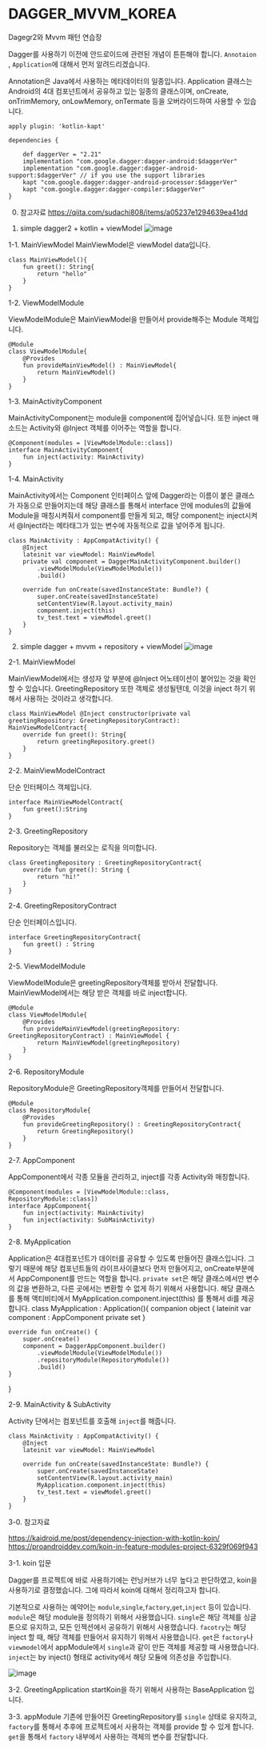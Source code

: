 # DAGGER_MVVM_KOREA
Dagegr2와 Mvvm 패턴 연습장

Dagger를 사용하기 이전에 안드로이드에 관련된 개념이 튼튼해야 합니다.
`Annotaion` , `Application`에 대해서 먼저 알려드리겠습니다.

Annotation은 Java에서 사용하는 메타데이터의 일종입니다.
Application 클래스는 Android의 4대 컴포넌트에서 공유하고 있는 일종의
클래스이며, onCreate, onTrimMemory, onLowMemory, onTermate 등을 오버라이드하여 사용할 수 있습니다.

```
apply plugin: 'kotlin-kapt'

dependencies {

    def daggerVer = "2.21"
    implementation "com.google.dagger:dagger-android:$daggerVer"
    implementation "com.google.dagger:dagger-android-support:$daggerVer" // if you use the support libraries
    kapt "com.google.dagger:dagger-android-processor:$daggerVer"
    kapt "com.google.dagger:dagger-compiler:$daggerVer"
}
```

0. 참고자료
https://qiita.com/sudachi808/items/a05237e1294639ea41dd

1. simple dagger2 + kotlin + viewModel
![image](https://user-images.githubusercontent.com/22374750/51797558-2a59dc80-2249-11e9-983c-ccedc83843bd.png)

1-1. MainViewModel
MainViewModel은 viewModel data입니다.
```
class MainViewModel(){
    fun greet(): String{
        return "hello"
    }
}
```

1-2. ViewModelModule

ViewModelModule은 MainViewModel을 만들어서 provide해주는 Module 객체입니다.
```
@Module
class ViewModelModule{
    @Provides
    fun provideMainViewModel() : MainViewModel{
        return MainViewModel()
    }
}
```

1-3. MainActivityComponent

MainActivityComponent는 module을 component에 집어넣습니다.
또한 inject 매소드는 Activity와 @Inject 객체를 이어주는 역할을 합니다.

```
@Component(modules = [ViewModelModule::class])
interface MainActivityComponent{
    fun inject(activity: MainActivity)
}
```

1-4. MainActivity

MainActivity에서는 Component 인터페이스 앞에 Dagger라는 이름이 붙은 클래스가 자동으로 만들어지는데
해당 클래스를 통해서 interface 안에 modules의 값들에 Module을 매칭시켜줘서
component를 만들게 되고, 해당 component는 inject시켜서 @Inject라는 메타태그가 있는 변수에
자동적으로 값을 넣어주게 됩니다.
```
class MainActivity : AppCompatActivity() {
    @Inject
    lateinit var viewModel: MainViewModel
    private val component = DaggerMainActivityComponent.builder()
        .viewModelModule(ViewModelModule())
        .build()

    override fun onCreate(savedInstanceState: Bundle?) {
        super.onCreate(savedInstanceState)
        setContentView(R.layout.activity_main)
        component.inject(this)
        tv_test.text = viewModel.greet()
    }
}
```

2. simple dagger + mvvm + repository + viewModel
![image](https://user-images.githubusercontent.com/22374750/51800886-d3b8c680-2279-11e9-8e4c-0f0102816057.png)

2-1. MainViewModel

MainViewModel에서는 생성자 앞 부분에 @Inject 어노테이션이 붙어있는 것을 확인할 수 있습니다.
GreetingRepository 또한 객체로 생성될텐데, 이것을 inject 하기 위해서 사용하는 것이라고 생각합니다.
```
class MainViewModel @Inject constructor(private val greetingRepository: GreetingRepositoryContract): MainViewModelContract{
    override fun greet(): String{
        return greetingRepository.greet()
    }
}
```
2-2. MainViewModelContract

단순 인터페이스 객체입니다.
```
interface MainViewModelContract{
    fun greet():String
}
```
2-3. GreetingRepository

Repository는 객체를 불러오는 로직을 의미합니다.
```
class GreetingRepository : GreetingRepositoryContract{
    override fun greet(): String {
        return "hi!"
    }
}
```

2-4. GreetingRepositoryContract

단순 인터페이스입니다.
```
interface GreetingRepositoryContract{
    fun greet() : String
}
```

2-5. ViewModelModule

ViewModelModule은 greetingRepository객체를 받아서 전달합니다.
MainViewModel에서는 해당 받은 객체를 바로 inject합니다.
```
@Module
class ViewModelModule{
    @Provides
    fun provideMainViewModel(greetingRepository: GreetingRepositoryContract) : MainViewModel {
        return MainViewModel(greetingRepository)
    }
}
```

2-6. RepositoryModule

RepositoryModule은 GreetingRepository객체를 만들어서 전달합니다.
```
@Module
class RepositoryModule{
    @Provides
    fun provideGreetingRepository() : GreetingRepositoryContract{
        return GreetingRepository()
    }
}
```

2-7. AppComponent

AppComponent에서 각종 모듈을 관리하고,
inject를 각종 Activity와 매칭합니다.
```
@Component(modules = [ViewModelModule::class, RepositoryModule::class])
interface AppComponent{
    fun inject(activity: MainActivity)
    fun inject(activity: SubMainActivity)
}
```

2-8. MyApplication

Application은 4대컴포넌트가 데이터를 공유할 수 있도록 만들어진 클래스입니다.
그렇기 때문에 해당 컴포넌트들의 라이프사이클보다 먼저 만들어지고,
onCreate부분에서 AppComponent를 만드는 역할을 합니다.
`private set`은 해당 클래스에서만 변수의 값을 변환하고,
다른 곳에서는 변환할 수 없게 하기 위해서 사용합니다.
해당 클래스를 통해 액티비티에서 MyApplication.component.inject(this) 를 통해서
di를 제공합니다.
class MyApplication : Application(){
    companion object {
        lateinit var component : AppComponent private set
    }

    override fun onCreate() {
        super.onCreate()
        component = DaggerAppComponent.builder()
            .viewModelModule(ViewModelModule())
            .repositoryModule(RepositoryModule())
            .build()
    }
}

2-9. MainActivity & SubActivity

Activity 단에서는 컴포넌트를 호출해 `inject`를 해줍니다.
```
class MainActivity : AppCompatActivity() {
    @Inject
    lateinit var viewModel: MainViewModel

    override fun onCreate(savedInstanceState: Bundle?) {
        super.onCreate(savedInstanceState)
        setContentView(R.layout.activity_main)
        MyApplication.component.inject(this)
        tv_test.text = viewModel.greet()
    }
}
```

3-0. 참고자료

https://kaidroid.me/post/dependency-injection-with-kotlin-koin/
https://proandroiddev.com/koin-in-feature-modules-project-6329f069f943

3-1. koin 입문

Dagger를 프로젝트에 바로 사용하기에는 런닝커브가 너무 높다고
판단하였고, koin을 사용하기로 결정했습니다. 그에 따라서
koin에 대해서 정리하고자 합니다.

기본적으로 사용하는 예약어는 `module`,`single`,`factory`,`get`,`inject` 등이 있습니다.
`module`은 해당 module을 정의하기 위해서 사용했습니다.
`single`은 해당 객체를 싱글톤으로 유지하고, 모든 인젝션에서 공유하기 위해서 사용했습니다.
`facotry`는 해당 inject 할 때, 해당 객체를 만들어서 유지하기 위해서 사용했습니다.
`get`은 `factory`나 `viewmodel`에서 appModule에서 `single`과 같이 만든 객체를 제공할 때 사용했습니다.
`inject`는 by inject() 형태로 activity에서 해당 모듈에 의존성을 주입합니다.

![image](https://user-images.githubusercontent.com/22374750/51916361-7e6ae980-2420-11e9-94f1-4fbb89039211.png)

3-2. GreetingApplication
startKoin을 하기 위해서 사용하는 BaseApplication 입니다.

3-3. appModule
기존에 만들어진 GreetingRepository를 `single` 상태로 유지하고,
`factory`를 통해서 추후에 프로젝트에서 사용하는 객체를 provide 할 수 있게 합니다.
`get`을 통해서 `factory` 내부에서 사용하는 객체의 변수를 전달합니다.
